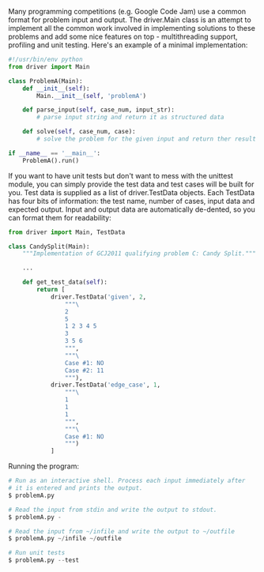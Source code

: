 Many programming competitions (e.g. Google Code Jam) use a common format for
problem input and output. The driver.Main class is an attempt to implement all
the common work involved in implementing solutions to these problems and add
some nice features on top - multithreading support, profiling and unit testing.
Here's an example of a minimal implementation:

```python
#!/usr/bin/env python
from driver import Main

class ProblemA(Main):
    def __init__(self):
        Main.__init__(self, 'problemA')

    def parse_input(self, case_num, input_str):
        # parse input string and return it as structured data

    def solve(self, case_num, case):
        # solve the problem for the given input and return ther result

if __name__ == '__main__':
    ProblemA().run()
```
    
If you want to have unit tests but don't want to mess with the unittest module,
you can simply provide the test data and test cases will be built for you.
Test data is supplied as a list of driver.TestData objects. Each TestData
has four bits of information: the test name, number of cases, input data and
expected output. Input and output data are automatically de-dented, so you can
format them for readability:

```python
from driver import Main, TestData

class CandySplit(Main):
    """Implementation of GCJ2011 qualifying problem C: Candy Split."""

    ...

    def get_test_data(self):
        return [
            driver.TestData('given', 2, 
                """\
                2
                5
                1 2 3 4 5
                3
                3 5 6
                """,
                """\
                Case #1: NO
                Case #2: 11
                """),
            driver.TestData('edge_case', 1,
                """\
                1
                1
                1
                """,
                """\
                Case #1: NO
                """)
            ]
```

Running the program:

```python
# Run as an interactive shell. Process each input immediately after
# it is entered and prints the output.
$ problemA.py

# Read the input from stdin and write the output to stdout.
$ problemA.py -

# Read the input from ~/infile and write the output to ~/outfile
$ problemA.py ~/infile ~/outfile

# Run unit tests
$ problemA.py --test
```
